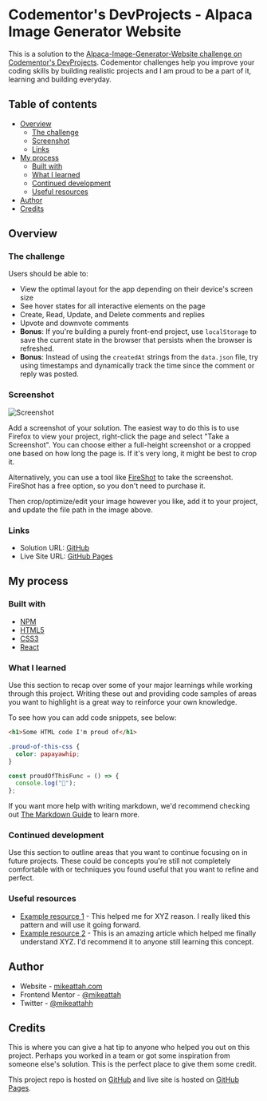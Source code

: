 # Codementor's DevProjects - Alpaca Image Generator Website

This is a solution to the [Alpaca-Image-Generator-Website challenge on Codementor's DevProjects](https://www.codementor.io/projects/web/alpaca-image-generator-website-ce2oc0eus8). Codementor challenges help you improve your coding skills by building realistic projects and I am proud to be a part of it, learning and building everyday.

## Table of contents

- [Overview](#overview)
  - [The challenge](#the-challenge)
  - [Screenshot](#screenshot)
  - [Links](#links)
- [My process](#my-process)
  - [Built with](#built-with)
  - [What I learned](#what-i-learned)
  - [Continued development](#continued-development)
  - [Useful resources](#useful-resources)
- [Author](#author)
- [Credits](#credits)

## Overview

### The challenge

Users should be able to:

- View the optimal layout for the app depending on their device's screen size
- See hover states for all interactive elements on the page
- Create, Read, Update, and Delete comments and replies
- Upvote and downvote comments
- **Bonus**: If you're building a purely front-end project, use `localStorage` to save the current state in the browser that persists when the browser is refreshed.
- **Bonus**: Instead of using the `createdAt` strings from the `data.json` file, try using timestamps and dynamically track the time since the comment or reply was posted.

### Screenshot

![Screenshot](./assets/images/screenshot.jpg)

Add a screenshot of your solution. The easiest way to do this is to use Firefox to view your project, right-click the page and select "Take a Screenshot". You can choose either a full-height screenshot or a cropped one based on how long the page is. If it's very long, it might be best to crop it.

Alternatively, you can use a tool like [FireShot](https://getfireshot.com/) to take the screenshot. FireShot has a free option, so you don't need to purchase it.

Then crop/optimize/edit your image however you like, add it to your project, and update the file path in the image above.

### Links

- Solution URL: [GitHub](https://github.com/mikeattah/devprojects-alpaca-image-generator-website)
- Live Site URL: [GitHub Pages](https://mikeattah.github.io/devprojects-alpaca-image-generator-website)

## My process

### Built with

- [NPM](https://www.npmjs.com/)
- [HTML5](https://developer.mozilla.org/en-US/docs/Web/Guide/HTML/HTML5)
- [CSS3](https://developer.mozilla.org/en-US/docs/Web/CSS/CSS3)
- [React](https://reactjs.org/)

### What I learned

Use this section to recap over some of your major learnings while working through this project. Writing these out and providing code samples of areas you want to highlight is a great way to reinforce your own knowledge.

To see how you can add code snippets, see below:

```html
<h1>Some HTML code I'm proud of</h1>
```

```css
.proud-of-this-css {
  color: papayawhip;
}
```

```js
const proudOfThisFunc = () => {
  console.log("🎉");
};
```

If you want more help with writing markdown, we'd recommend checking out [The Markdown Guide](https://www.markdownguide.org/) to learn more.

### Continued development

Use this section to outline areas that you want to continue focusing on in future projects. These could be concepts you're still not completely comfortable with or techniques you found useful that you want to refine and perfect.

### Useful resources

- [Example resource 1](https://www.example.com) - This helped me for XYZ reason. I really liked this pattern and will use it going forward.
- [Example resource 2](https://www.example.com) - This is an amazing article which helped me finally understand XYZ. I'd recommend it to anyone still learning this concept.

## Author

- Website - [mikeattah.com](https://www.mikeattah.com)
- Frontend Mentor - [@mikeattah](https://www.frontendmentor.io/profile/mikeattah)
- Twitter - [@mikeattahh](https://www.twitter.com/mikeattahh)

## Credits

This is where you can give a hat tip to anyone who helped you out on this project. Perhaps you worked in a team or got some inspiration from someone else's solution. This is the perfect place to give them some credit.

This project repo is hosted on [GitHub](https://github.com/mikeattah/devprojects-alpaca-image-generator-website) and live site is hosted on [GitHub Pages](https://mikeattah.github.io/devprojects-alpaca-image-generator-website).
